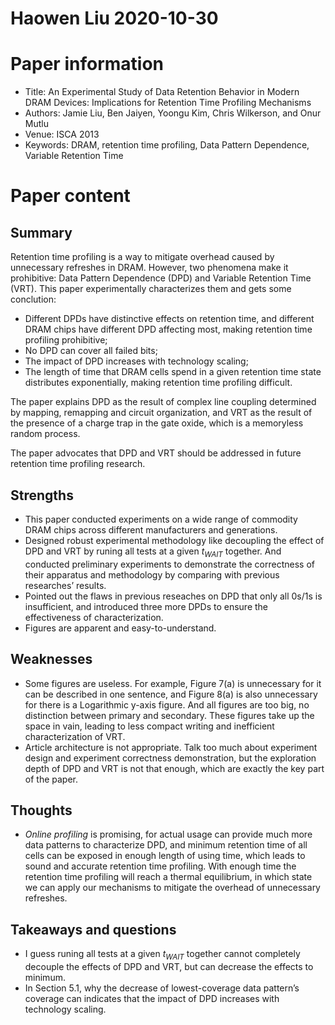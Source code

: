 # Haowen Liu  2020-10-30

# Paper information

- Title: An Experimental Study of Data Retention Behavior in Modern DRAM Devices: Implications for Retention Time Profiling Mechanisms
- Authors: Jamie Liu, Ben Jaiyen, Yoongu Kim, Chris Wilkerson, and Onur Mutlu
- Venue: ISCA 2013
- Keywords: DRAM, retention time profiling, Data Pattern Dependence, Variable Retention Time

# Paper content

## Summary

Retention time profiling is a way to mitigate overhead caused by unnecessary refreshes in DRAM. However, two phenomena make it prohibitive: Data Pattern Dependence (DPD) and Variable Retention Time (VRT). This paper experimentally characterizes them and gets some conclution:

- Different DPDs have distinctive effects on retention time, and different DRAM chips have different DPD affecting most, making retention time profiling prohibitive;
- No DPD can cover all failed bits;
- The impact of DPD increases with technology scaling;
- The length of time that DRAM cells spend in a given retention time state distributes exponentially, making retention time profiling difficult.

The paper explains DPD as the result of complex line coupling determined by mapping, remapping and circuit organization, and VRT as the result of the presence of a charge trap in the gate oxide, which is a memoryless random process.

The paper advocates that DPD and VRT should be addressed in future retention time profiling research.


## Strengths

- This paper conducted experiments on a wide range of commodity DRAM chips across different manufacturers and generations.
- Designed robust experimental methodology like decoupling the effect of DPD and VRT by runing all tests at a given $t_{WAIT}$ together. And conducted preliminary experiments to demonstrate the correctness of their apparatus and methodology by comparing with previous researches’ results.
- Pointed out the flaws in previous reseaches on DPD that only all 0s/1s is insufficient, and introduced three more DPDs to ensure the effectiveness of characterization.
- Figures are apparent and easy-to-understand.

## Weaknesses

- Some figures are useless. For example, Figure 7(a) is unnecessary for it can be described in one sentence, and Figure 8(a) is also unnecessary for there is a Logarithmic y-axis figure. And all figures are too big, no distinction between primary and secondary. These figures take up the space in vain, leading to less compact writing and inefficient characterization of VRT.
- Article architecture is not appropriate. Talk too much about experiment design and experiment correctness demonstration, but the exploration depth of DPD and VRT is not that enough, which are exactly the key part of the paper.

## Thoughts
- *Online profiling* is promising, for actual usage can provide much more data patterns to characterize DPD, and minimum retention time of all cells can be exposed in enough length of using time, which leads to sound and accurate retention time profiling. With enough time the retention time profiling will reach a thermal equilibrium, in which state we can apply our mechanisms to mitigate the overhead of unnecessary refreshes.

## Takeaways and questions

- I guess runing all tests at a given $t_{WAIT}$ together cannot completely decouple the effects of DPD and VRT, but can decrease the effects to minimum.
- In Section 5.1, why the decrease of lowest-coverage data pattern’s coverage can indicates that the impact of DPD increases with technology scaling.